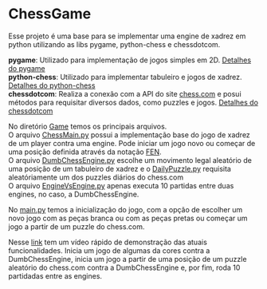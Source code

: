 # ChessGame

Esse projeto é uma base para se implementar uma engine de xadrez em python utilizando as libs pygame, python-chess e chessdotcom.  

**pygame**: Utilizado para implementação de jogos simples em 2D. [Detalhes do pygame](https://www.pygame.org/docs/)   
**python-chess**: Utilizado para implementar tabuleiro e jogos de xadrez. [Detalhes do python-chess](https://python-chess.readthedocs.io/en/latest/)   
**chessdotcom**: Realiza a conexão com a API do site [chess.com](https://www.chess.com/) e posui métodos para requisitar diversos dados, como puzzles e jogos. [Detalhes do chessdotcom](https://chesscom.readthedocs.io/en/latest/)   

No diretório [Game](https://github.com/heigon77/ChessGame/tree/master/Game) temos os principais arquivos.  
O arquivo [ChessMain.py](https://github.com/heigon77/ChessGame/blob/master/Game/ChessMain.py) possui a implementação base do jogo de xadrez de um player contra uma engine. Pode iniciar um jogo novo ou começar de uma posição definida através da notação [FEN](https://en.wikipedia.org/wiki/Forsyth%E2%80%93Edwards_Notation).   
O arquivo [DumbChessEngine.py](https://github.com/heigon77/ChessGame/blob/master/Game/DumbChessEngine.py) escolhe um movimento legal aleatório de uma posição de um tabuleiro de xadrez e o [DailyPuzzle.py](https://github.com/heigon77/ChessGame/blob/master/Game/DailyPuzzle.py) requisita aleatóriamente um dos puzzles diários  do chess.com    
O arquivo [EngineVsEngine.py](https://github.com/heigon77/ChessGame/blob/master/Game/EngineVsEngine.py) apenas executa 10 partidas entre duas engines, no caso, a DumbChessEngine.   

No [main.py](https://github.com/heigon77/ChessGame/blob/master/main.py) temos a inicialização do jogo, com a opção de escolher um novo jogo com as peças branca ou com as peças pretas ou começar um jogo a partir de um puzzle do chess.com.   

Nesse [link](https://drive.google.com/file/d/1egYDC5uKpj0qZKllFJyJlOUHIaWYwmtc/view?usp=sharing) tem um vídeo rápido de demonstração das atuais funcionalidades. Inicia um jogo de algumas da cores contra a DumbChessEngine, inicia um jogo a partir de uma posição de um puzzle aleatório do chess.com contra a DumbChessEngine e, por fim, roda 10 partidadas entre as engines.
